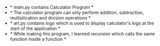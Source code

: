 * \* main.py contains Calculator Program *
* \* The calculator program can only perform addition, subtraction, multiplication and division operations *
* \* art.py contains logo which is used to display calculator's logo at the start of the application *
* \* While making this program, I learned recursion which calls the same function inside a function *
